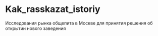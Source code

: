 # Kak_rasskazat_istoriy
Исследования рынка общепита в Москве для принятия решения об открытии нового заведения
